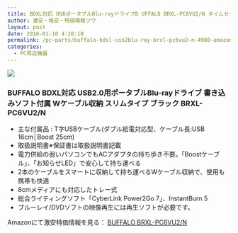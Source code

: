```yaml
---
title: BDXL対応 USBポータブルBlu-rayドライブB UFFALO BRXL-PC6VU2/N タイムセール56%OFF特価4,980円！送料無料！
author: 激安・格安・特価情報ツウ
layout: post
date: 2016-01-10 4:20:10
permalink: /pc-parts/buffalo-bdxl-usb2blu-ray-brxl-pc6vu2-n-4980-amazon.html
categories:
  - PC周辺機器
---
```

<div class="img-bg2 img_L">
  <a rel="nofollow" href="http://www.amazon.co.jp/gp/product/B00HI6PZ36/ref=as_li_qf_sp_asin_il?ie=UTF8&camp=247&creative=1211&creativeASIN=B00HI6PZ36&linkCode=as2&tag=tokkajohotsu-22"><img border="0" src="http://ws-fe.amazon-adsystem.com/widgets/q?_encoding=UTF8&ASIN=B00HI6PZ36&Format=_SL250_&ID=AsinImage&MarketPlace=JP&ServiceVersion=20070822&WS=1&tag=tokkajohotsu-22" ></a><img src="http://ir-jp.amazon-adsystem.com/e/ir?t=tokkajohotsu-22&l=as2&o=9&a=B00HI6PZ36" width="1" height="1" border="0" alt="" style="border:none !important; margin:0px !important;" />
</div>

### BUFFALO BDXL対応 USB2.0用ポータブルBlu-rayドライブ 書き込みソフト付属 Wケーブル収納 スリムタイプ ブラック BRXL-PC6VU2/N
<!--more-->

* 主な付属品 : T字USBケーブル(ダブル給電対応型、ケーブル長:USB 16cm│Boost 25cm)
* 取扱説明書※保証書は取扱説明書記載
* 電力供給の弱いパソコンでもACアダプタの持ち歩き不要。「Boostケーブル」、「お知らせLED」で安心して持ち運べる
* 2本のケーブルをスマートに収納して持ち運べるWケーブル収納で、使用も携帯も快適
* 8cmメディアにも対応したトレー式
* 総合ライティングソフト「CyberLink Power2Go 7」、InstantBurn 5
* ブルーレイ/DVDソフトの映像再生には再生ソフトが必要です。

Amazonにて激安特価情報を見る： <a href="http://www.amazon.co.jp/gp/product/B00HI6PZ36/ref=as_li_qf_sp_asin_il?ie=UTF8&camp=247&creative=1211&creativeASIN=B00HI6PZ36&linkCode=as2&tag=tokkajohotsu-22" target="_blank"><span class="fs150p">BUFFALO BRXL-PC6VU2/N</span></a>